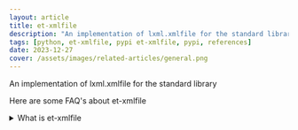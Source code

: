 ```yaml
---
layout: article
title: et-xmlfile
description: "An implementation of lxml.xmlfile for the standard library"
tags: [python, et-xmlfile, pypi et-xmlfile, pypi, references]
date: 2023-12-27
cover: /assets/images/related-articles/general.png
---
```


An implementation of lxml.xmlfile for the standard library

Here are some FAQ's about et-xmlfile
<details>
<summary>What is et-xmlfile</summary>
An implementation of lxml.xmlfile for the standard library
</details>

